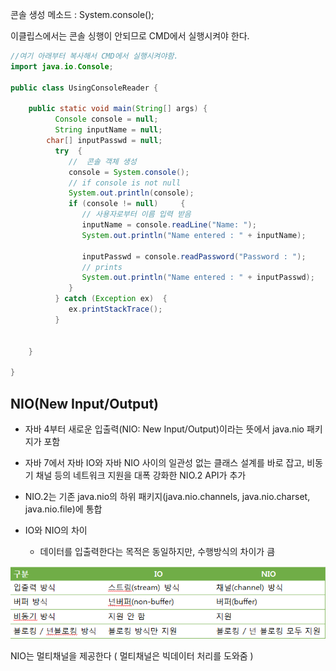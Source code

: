 



콘솔 생성 메소드 :  System.console();

이클립스에서는 콘솔 싱행이 안되므로 CMD에서 실행시켜야 한다.

```java
//여기 아래부터 복사해서 CMD에서 실행시켜야함.
import java.io.Console;

public class UsingConsoleReader {

	public static void main(String[] args) {
		  Console console = null;
		  String inputName = null;
		char[] inputPasswd = null;
		  try  {
		     //  콘솔 객체 생성
		     console = System.console();
		     // if console is not null
		     System.out.println(console);
		     if (console != null)     {
		        // 사용자로부터 이름 입력 받음
		        inputName = console.readLine("Name: ");
		        System.out.println("Name entered : " + inputName);
		        
		        inputPasswd = console.readPassword("Password : ");
		        // prints
		        System.out.println("Name entered : " + inputPasswd);
		     }
		  } catch (Exception ex)  {
		     ex.printStackTrace();
		  }


	}

}

```





## **NIO(New Input/Output)**

- 자바 4부터 새로운 입출력(NIO: New Input/Output)이라는 뜻에서 java.nio 패키지가 포함

- 자바 7에서  자바 IO와 자바 NIO 사이의 일관성 없는 클래스 설계를 바로 잡고, 비동기 채널 등의 네트워크 지원을 대폭 강화한 NIO.2 API가 추가

- NIO.2는 기존 java.nio의 하위 패키지(java.nio.channels, java.nio.charset, java.nio.file)에 통합





- IO와 NIO의 차이
  - 데이터를 입출력한다는 목적은 동일하지만, 수행방식의 차이가 큼



![1564104618052](<https://github.com/Q3333/ITL/blob/master/FileProgramming/190726/images/NIO1.PNG>)





NIO는 멀티채널을 제공한다 ( 멀티채널은 빅데이터 처리를 도와줌 )